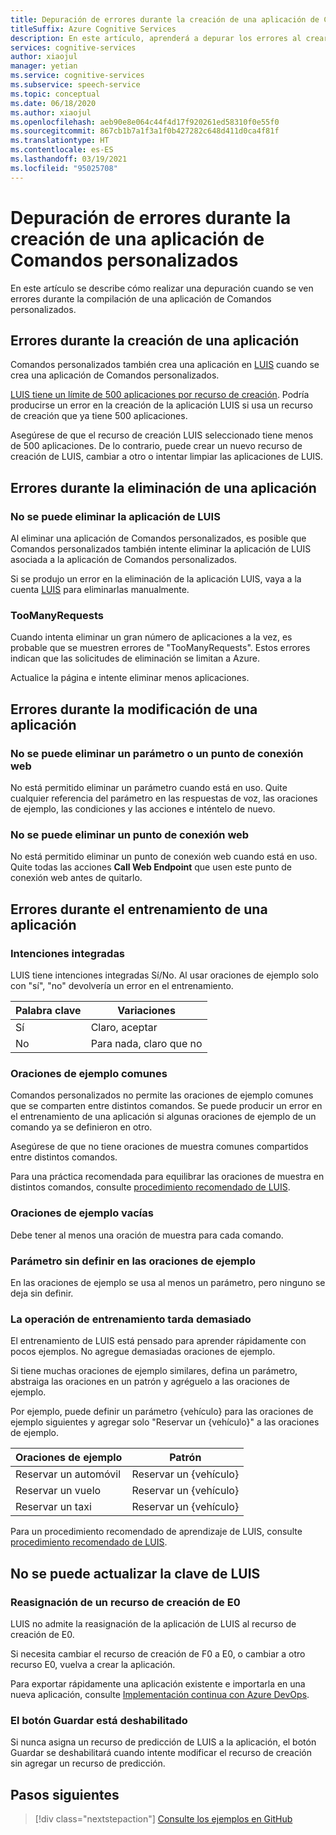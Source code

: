 ```yaml
---
title: Depuración de errores durante la creación de una aplicación de Comandos personalizados (versión preliminar)
titleSuffix: Azure Cognitive Services
description: En este artículo, aprenderá a depurar los errores al crear una aplicación de Comandos personalizados.
services: cognitive-services
author: xiaojul
manager: yetian
ms.service: cognitive-services
ms.subservice: speech-service
ms.topic: conceptual
ms.date: 06/18/2020
ms.author: xiaojul
ms.openlocfilehash: aeb90e8e064c44f4d17f920261ed58310f0e55f0
ms.sourcegitcommit: 867cb1b7a1f3a1f0b427282c648d411d0ca4f81f
ms.translationtype: HT
ms.contentlocale: es-ES
ms.lasthandoff: 03/19/2021
ms.locfileid: "95025708"
---
```

# <a name="debug-errors-when-authoring-a-custom-commands-application"></a>Depuración de errores durante la creación de una aplicación de Comandos personalizados

En este artículo se describe cómo realizar una depuración cuando se ven errores durante la compilación de una aplicación de Comandos personalizados. 

## <a name="errors-when-creating-an-application"></a>Errores durante la creación de una aplicación
Comandos personalizados también crea una aplicación en [LUIS](https://www.luis.ai/) cuando se crea una aplicación de Comandos personalizados. 

[LUIS tiene un límite de 500 aplicaciones por recurso de creación](../luis/luis-limits.md). Podría producirse un error en la creación de la aplicación LUIS si usa un recurso de creación que ya tiene 500 aplicaciones. 

Asegúrese de que el recurso de creación LUIS seleccionado tiene menos de 500 aplicaciones. De lo contrario, puede crear un nuevo recurso de creación de LUIS, cambiar a otro o intentar limpiar las aplicaciones de LUIS.  

## <a name="errors-when-deleting-an-application"></a>Errores durante la eliminación de una aplicación
### <a name="cant-delete-luis-application"></a>No se puede eliminar la aplicación de LUIS
Al eliminar una aplicación de Comandos personalizados, es posible que Comandos personalizados también intente eliminar la aplicación de LUIS asociada a la aplicación de Comandos personalizados.

Si se produjo un error en la eliminación de la aplicación LUIS, vaya a la cuenta [LUIS](https://www.luis.ai/) para eliminarlas manualmente.

### <a name="toomanyrequests"></a>TooManyRequests
Cuando intenta eliminar un gran número de aplicaciones a la vez, es probable que se muestren errores de "TooManyRequests". Estos errores indican que las solicitudes de eliminación se limitan a Azure. 

Actualice la página e intente eliminar menos aplicaciones.

## <a name="errors-when-modifying-an-application"></a>Errores durante la modificación de una aplicación

### <a name="cant-delete-a-parameter-or-a-web-endpoint"></a>No se puede eliminar un parámetro o un punto de conexión web
No está permitido eliminar un parámetro cuando está en uso. Quite cualquier referencia del parámetro en las respuestas de voz, las oraciones de ejemplo, las condiciones y las acciones e inténtelo de nuevo.

### <a name="cant-delete-a-web-endpoint"></a>No se puede eliminar un punto de conexión web
No está permitido eliminar un punto de conexión web cuando está en uso. Quite todas las acciones **Call Web Endpoint** que usen este punto de conexión web antes de quitarlo.

## <a name="errors-when-training-an-application"></a>Errores durante el entrenamiento de una aplicación
### <a name="built-in-intents"></a>Intenciones integradas
LUIS tiene intenciones integradas Sí/No. Al usar oraciones de ejemplo solo con "sí", "no" devolvería un error en el entrenamiento. 

| Palabra clave | Variaciones | 
| ------- | --------- | 
| Sí | Claro, aceptar |
| No | Para nada, claro que no | 

### <a name="common-sample-sentences"></a>Oraciones de ejemplo comunes
Comandos personalizados no permite las oraciones de ejemplo comunes que se comparten entre distintos comandos. Se puede producir un error en el entrenamiento de una aplicación si algunas oraciones de ejemplo de un comando ya se definieron en otro. 

Asegúrese de que no tiene oraciones de muestra comunes compartidos entre distintos comandos. 

Para una práctica recomendada para equilibrar las oraciones de muestra en distintos comandos, consulte [procedimiento recomendado de LUIS](../luis/luis-concept-best-practices.md).

### <a name="empty-sample-sentences"></a>Oraciones de ejemplo vacías
Debe tener al menos una oración de muestra para cada comando.

### <a name="undefined-parameter-in-sample-sentences"></a>Parámetro sin definir en las oraciones de ejemplo
En las oraciones de ejemplo se usa al menos un parámetro, pero ninguno se deja sin definir.

### <a name="training-takes-too-long"></a>La operación de entrenamiento tarda demasiado
El entrenamiento de LUIS está pensado para aprender rápidamente con pocos ejemplos. No agregue demasiadas oraciones de ejemplo. 

Si tiene muchas oraciones de ejemplo similares, defina un parámetro, abstraiga las oraciones en un patrón y agréguelo a las oraciones de ejemplo.

Por ejemplo, puede definir un parámetro {vehículo} para las oraciones de ejemplo siguientes y agregar solo "Reservar un {vehículo}" a las oraciones de ejemplo.

| Oraciones de ejemplo | Patrón | 
| ------- | ------- | 
| Reservar un automóvil | Reservar un {vehículo} | 
| Reservar un vuelo | Reservar un {vehículo} |
| Reservar un taxi | Reservar un {vehículo} |

Para un procedimiento recomendado de aprendizaje de LUIS, consulte [procedimiento recomendado de LUIS](../luis/luis-concept-best-practices.md).

## <a name="cant-update-luis-key"></a>No se puede actualizar la clave de LUIS
### <a name="reassign-to-e0-authoring-resource"></a>Reasignación de un recurso de creación de E0
LUIS no admite la reasignación de la aplicación de LUIS al recurso de creación de E0.

Si necesita cambiar el recurso de creación de F0 a E0, o cambiar a otro recurso E0, vuelva a crear la aplicación. 

Para exportar rápidamente una aplicación existente e importarla en una nueva aplicación, consulte [Implementación continua con Azure DevOps](./how-to-custom-commands-deploy-cicd.md).

### <a name="save-button-is-disabled"></a>El botón Guardar está deshabilitado
Si nunca asigna un recurso de predicción de LUIS a la aplicación, el botón Guardar se deshabilitará cuando intente modificar el recurso de creación sin agregar un recurso de predicción.

## <a name="next-steps"></a>Pasos siguientes

> [!div class="nextstepaction"]
> [Consulte los ejemplos en GitHub](https://aka.ms/speech/cc-samples)